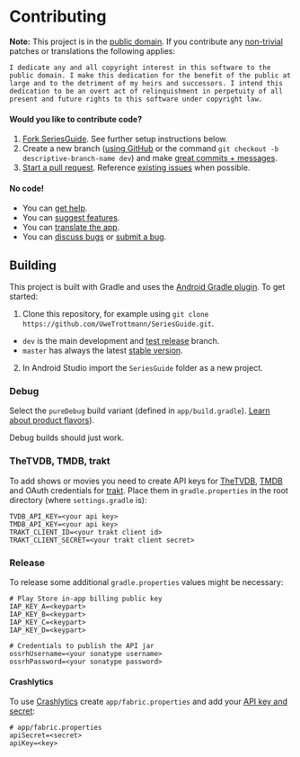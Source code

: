 # Contributing

**Note:** This project is in the [public domain](UNLICENSE). If you contribute any 
[non-trivial](http://www.gnu.org/prep/maintain/maintain.html#Legally-Significant)
patches or translations the following applies:

    I dedicate any and all copyright interest in this software to the
    public domain. I make this dedication for the benefit of the public at
    large and to the detriment of my heirs and successors. I intend this
    dedication to be an overt act of relinquishment in perpetuity of all
    present and future rights to this software under copyright law.

#### Would you like to contribute code?

1. [Fork SeriesGuide](https://github.com/UweTrottmann/SeriesGuide/fork). See further setup instructions below.
2. Create a new branch ([using GitHub](https://help.github.com/articles/creating-and-deleting-branches-within-your-repository/)
   or the command `git checkout -b descriptive-branch-name dev`) and make
   [great commits + messages](http://robots.thoughtbot.com/post/48933156625/5-useful-tips-for-a-better-commit-message).
3. [Start a pull request](https://github.com/UweTrottmann/SeriesGuide/compare). Reference [existing issues](https://github.com/UweTrottmann/SeriesGuide/issues) when possible.

#### No code!
* You can [get help](https://seriesgui.de/help).
* You can [suggest features](https://seriesguide.uservoice.com).
* You can [translate the app](https://crowdin.com/project/seriesguide-translations).
* You can [discuss bugs](https://github.com/UweTrottmann/SeriesGuide/issues) or [submit a bug](https://github.com/UweTrottmann/SeriesGuide/issues/new).

## Building

This project is built with Gradle and uses the 
[Android Gradle plugin](https://developer.android.com/studio/build/index.html). To get started:

1. Clone this repository, for example using `git clone https://github.com/UweTrottmann/SeriesGuide.git`.

- `dev` is the main development and [test release](https://github.com/UweTrottmann/SeriesGuide/wiki/Beta) branch.
- `master` has always the latest [stable version](https://seriesgui.de).

2. In Android Studio import the `SeriesGuide` folder as a new project.

### Debug

Select the `pureDebug` build variant (defined in `app/build.gradle`). 
[Learn about product flavors](https://developer.android.com/studio/build/build-variants.html#product-flavors)).

Debug builds should just work.

### TheTVDB, TMDB, trakt
To add shows or movies you need to create API keys for 
[TheTVDB](https://www.thetvdb.com/member/api), [TMDB](https://www.themoviedb.org/settings/api) 
and OAuth credentials for [trakt](https://trakt.tv/oauth/applications). 
Place them in `gradle.properties` in the root directory (where `settings.gradle` is):

```
TVDB_API_KEY=<your api key>
TMDB_API_KEY=<your api key>
TRAKT_CLIENT_ID=<your trakt client id>
TRAKT_CLIENT_SECRET=<your trakt client secret>
```

### Release
To release some additional `gradle.properties` values might be necessary:
```
# Play Store in-app billing public key
IAP_KEY_A=<keypart>
IAP_KEY_B=<keypart>
IAP_KEY_C=<keypart>
IAP_KEY_D=<keypart>

# Credentials to publish the API jar
ossrhUsername=<your sonatype username>
ossrhPassword=<your sonatype password>
```

#### Crashlytics

To use [Crashlytics](https://get.fabric.io/crashlytics) create `app/fabric.properties` and 
add your [API key and secret](https://docs.fabric.io/android/fabric/settings/api-keys.html):

```
# app/fabric.properties
apiSecret=<secret>
apiKey=<key>
```
 